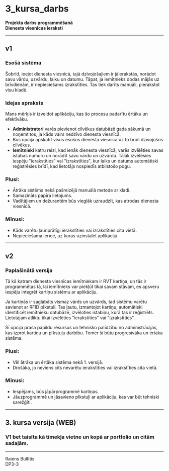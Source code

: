 # 3_kursa_darbs

**Projekta darbs programmēšanā**  
**Dienesta viesnīcas ieraksti**

---

## v1

### Esošā sistēma

Šobrīd, ieejot dienesta viesnīcā, tajā dzīvojošajiem ir jāierakstās, norādot savu vārdu, uzvārdu, laiku un datumu. Tāpat, ja iemītnieks dodas mājās uz brīvdienām, ir nepieciešams izrakstīties. Tas tiek darīts manuāli, pierakstot visu kladē.

### Idejas apraksts

Mans mērķis ir izveidot aplikāciju, kas šo procesu padarītu ērtāku un efektīvāku.

- **Administratori** varēs pievienot cilvēkus datubāzē gada sākumā un noņemt tos, ja kāds vairs nedzīvo dienesta viesnīcā.
- Būs opcija apskatīt visus esošos dienesta viesnīcā uz to brīdi dzīvojošos cilvēkus.
- **Iemītnieki** katru reizi, kad ienāk dienesta viesnīcā, varēs izvēlēties savas istabas numuru un norādīt savu vārdu un uzvārdu. Tālāk izvēlēsies iespēju "ierakstīties" vai "izrakstīties", kur laiks un datums automātiski reģistrēsies brīdī, kad lietotājs nospiedīs atbilstošo pogu.

### Plusi:

- Ātrāka sistēma nekā pašreizējā manuālā metode ar kladi.
- Samazināts papīra lietojums.
- Vadītājiem un dežurantēm būs vieglāk uzraudzīt, kas atrodas dienesta viesnīcā.

### Mīnusi:

- Kāds varētu ļaunprātīgi ierakstīties vai izrakstīties cita vietā.
- Nepieciešama ierīce, uz kuras uzinstalēt aplikāciju.

---

## v2

### Paplašinātā versija

Tā kā katram dienesta viesnīcas iemītniekam ir RVT kartiņa, un tās ir programmētas tā, lai iemītnieks var piekļūt tikai savam stāvam, es apsveru iespēju integrēt kartiņu sistēmu ar aplikāciju.

Ja kartiņās ir saglabāts vismaz vārds un uzvārds, tad sistēmu varētu savienot ar RFID pīkstuli. Tas ļautu, izmantojot kartiņu, automātiski identificēt iemītnieku datubāzē, izvēloties istabiņu, kurā tas ir reģistrēts. Lietotājam atliktu tikai izvēlēties "ierakstīties" vai "izrakstīties".

Šī opcija prasa papildu resursus un tehnisko palīdzību no administrācijas, kas izprot kartiņu un pīkstuļu darbību. Tomēr šī būtu progresīvāka un ērtāka sistēma.

### Plusi:

- Vēl ātrāka un ērtāka sistēma nekā 1. versijā.
- Drošāka, jo neviens cits nevarētu ierakstīties vai izrakstīties cita vietā.

### Mīnusi:

- Iespējams, būs jāpārprogrammē kartiņas.
- Jāuzprogrammē un jāsavieno pīkstuļi ar aplikāciju, kas var būt tehniski sarežģīti.

---

## 3. kursa versija (WEB)

  ### V1 bet taisīta kā tīmekļa vietne un kopā ar portfolio un citām sadaļām.

---

Raiens Bullītis  
DP3-3
